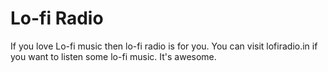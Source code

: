 # Lo-fi Radio

If you love Lo-fi music then lo-fi radio is for you. You can visit lofiradio.in if you want to listen some lo-fi music. It's awesome.